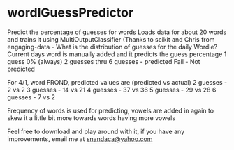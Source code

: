 # wordlGuessPredictor
 Predict the percentage of guesses for words
 Loads data for about 20 words and trains it using MultiOutputClassifier
 (Thanks to scikit and Chris from engaging-data - What is the distribution of guesses for the daily Wordle?
 Current days word is manually added and it predicts the guess percentage
 1 guess  0% (always)
 2 guesses thru 6 guesses - predicted
 Fail - Not predicted

 For 4/1, word FROND, predicted values are (predicted vs actual)
 2 guesses -  2 vs 2
 3 guesses - 14 vs 21
 4 guesses - 37 vs 36
 5 guesses - 29 vs 28
 6 guesses -  7 vs 2

 Frequency of words is used for predicting, vowels are added in again to skew it a little bit more towards words having more vowels

 Feel free to download and play around with it, if you have any improvements, email me at snandaca@yahoo.com
